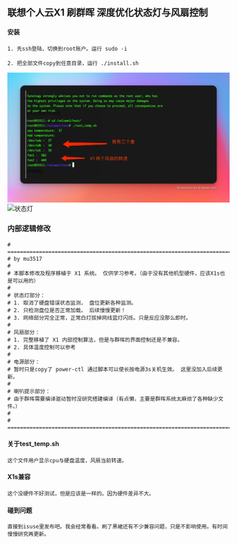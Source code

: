 ## 联想个人云X1 刷群晖 深度优化状态灯与风扇控制



#### 安装
    1. 先ssh登陆，切换到root账户。运行 sudo -i 

    2. 把全部文件copy到任意目录，运行 ./install.sh
 
 ![运行测试程序](./images/1.png)
 ![状态灯](./images/2.png)

 ### 内部逻辑修改
    # ==============================================================================
    # by mu3517
    # 
    # 本脚本修改及程序移植于 X1 系统。 仅供学习参考。（由于没有其他机型硬件，应该X1s也是可以用的）
    #
    # 状态灯部分：
    # 1. 取消了硬盘错误状态监测， 盘位更新各种监测。
    # 2. 只检测盘位是否正常加载。 后续慢慢更新！
    # 3. 网络部分完全正常，正常白灯拔掉网线蓝灯闪烁。只是反应没那么即时。
    #
    # 风扇部分：
    # 1. 完整移植了 X1 内部控制算法，但是与群晖的界面控制还是不兼容。
    # 2. 具体温度控制可以参考
    #
    # 电源部分：
    # 暂时只是copy了 power-ctl 通过脚本可以使长按电源3s关机生效。 这里没加入后续更新。
    #
    # 喇叭提示部分：
    # 由于群晖需要编译驱动暂时没研究搭建编译（有点懒，主要是群晖系统太麻烦了各种缺少文件。）
    #
    # ==============================================================================


#### 关于test_temp.sh
    这个文件用户显示cpu与硬盘温度，风扇当前转速。
    

#### X1s兼容
    这个没硬件不好测试，但是应该是一样的。因为硬件差异不大。

#### 碰到问题
    直接到isuse里发布吧。我会经常看看。刷了黑裙还有不少兼容问题，只是不影响使用。有时间慢慢研究再更新。

